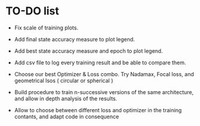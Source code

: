 # TO-DO list

- Fix scale of training plots.

- Add final state accuracy measure to plot legend.

- Add best state accuracy measure and epoch to plot legend.

- Add csv file to log every training result and be able to compare them.

- Choose our best Optimizer & Loss combo. Try Nadamax, Focal loss, and geometrical lsos ( circular or spherical )

- Build procedure to train n-successive versions of the same architecture, and allow in depth analysis of the results.

- Allow to choose between different loss and optimizer in the training contants, and adapt code in consequence